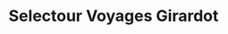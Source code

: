 ---
title: "Selectour Voyages Girardot"
url: /paray-le-monial/selectour-voyages-girardot/
shop: Reisebüro
---